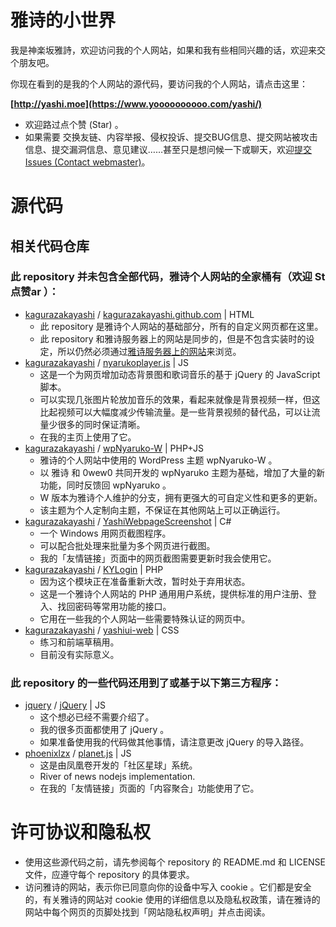 # 雅诗的小世界

我是神楽坂雅詩，欢迎访问我的个人网站，如果和我有些相同兴趣的话，欢迎来交个朋友吧。

你现在看到的是我的个人网站的源代码，要访问我的个人网站，请点击这里：

**[http://yashi.moe](https://www.yoooooooooo.com/yashi/)**

- 欢迎路过点个赞 (Star) 。
- 如果需要 交换友链、内容举报、侵权投诉、提交BUG信息、提交网站被攻击信息、提交漏洞信息、意见建议……甚至只是想问候一下或聊天，欢迎[提交 Issues (Contact webmaster)](https://github.com/kagurazakayashi/kagurazakayashi.github.com/issues)。

# 源代码

## 相关代码仓库

### 此 repository 并未包含全部代码，雅诗个人网站的全家桶有（欢迎 St点赞ar ）：

- [kagurazakayashi](https://github.com/kagurazakayashi) / [kagurazakayashi.github.com](https://github.com/kagurazakayashi/kagurazakayashi.github.com) | HTML
  - 此 repository 是雅诗个人网站的基础部分，所有的自定义网页都在这里。
  - 此 repository 和雅诗服务器上的网站是同步的，但是不包含实装时的设定，所以仍然必须通过[雅诗服务器上的网站](https://www.yoooooooooo.com/yashi/)来浏览。
- [kagurazakayashi](https://github.com/kagurazakayashi) / [nyarukoplayer.js](https://github.com/kagurazakayashi/nyarukoplayer.js) | JS
  - 这是一个为网页增加动态背景图和歌词音乐的基于 jQuery 的 JavaScript 脚本。
  - 可以实现几张图片轮放加音乐的效果，看起来就像是背景视频一样，但这比起视频可以大幅度减少传输流量。是一些背景视频的替代品，可以让流量少很多的同时保证清晰。
  - 在我的主页上使用了它。
- [kagurazakayashi](https://github.com/kagurazakayashi) / [wpNyaruko-W](https://github.com/kagurazakayashi/wpNyaruko-W) | PHP+JS
  - 雅诗的个人网站中使用的 WordPress 主题 wpNyaruko-W 。
  - 以 雅诗 和 0wew0 共同开发的 wpNyaruko 主题为基础，增加了大量的新功能，同时反馈回 wpNyaruko 。
  - W 版本为雅诗个人维护的分支，拥有更强大的可自定义性和更多的更新。
  - 该主题为个人定制向主题，不保证在其他网站上可以正确运行。
- [kagurazakayashi](https://github.com/kagurazakayashi) / [YashiWebpageScreenshot](https://github.com/kagurazakayashi/YashiWebpageScreenshot) | C#
  - 一个 Windows 用网页截图程序。
  - 可以配合批处理来批量为多个网页进行截图。
  - 我的「友情链接」页面中的网页截图需要更新时我会使用它。
- [kagurazakayashi](https://github.com/kagurazakayashi) / [KYLogin](https://github.com/kagurazakayashi/KYLogin) | PHP
  - 因为这个模块正在准备重新大改，暂时处于弃用状态。
  - 这是一个雅诗个人网站的 PHP 通用用户系统，提供标准的用户注册、登入、找回密码等常用功能的接口。
  - 它用在一些我的个人网站一些需要特殊认证的网页中。
- [kagurazakayashi](https://github.com/kagurazakayashi) / [yashiui-web](https://github.com/kagurazakayashi/yashiui-web) | CSS
  - 练习和前端草稿用。
  - 目前没有实际意义。

### 此 repository 的一些代码还用到了或基于以下第三方程序：
- [jquery](https://github.com/jquery) / [jQuery](https://github.com/jquery/jquery) | JS
  - 这个想必已经不需要介绍了。
  - 我的很多页面都使用了 jQuery 。
  - 如果准备使用我的代码做其他事情，请注意更改 jQuery 的导入路径。
- [phoenixlzx](https://github.com/phoenixlzx) / [planet.js](https://github.com/phoenixlzx/planet.js) | JS
  - 这是由凤凰卷开发的「社区星球」系统。
  - River of news nodejs implementation.
  - 在我的「友情链接」页面的「内容聚合」功能使用了它。

# 许可协议和隐私权

- 使用这些源代码之前，请先参阅每个 repository 的 README.md 和 LICENSE 文件，应遵守每个 repository 的具体要求。
- 访问雅诗的网站，表示你已同意向你的设备中写入 cookie 。它们都是安全的，有关雅诗的网站对 cookie 使用的详细信息以及隐私权政策，请在雅诗的网站中每个网页的页脚处找到「网站隐私权声明」并点击阅读。
